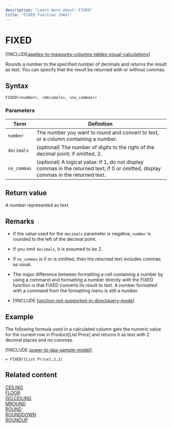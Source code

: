 ```yaml
---
description: "Learn more about: FIXED"
title: "FIXED function (DAX)"
---
```

# FIXED

[!INCLUDE[applies-to-measures-columns-tables-visual-calculations](includes/applies-to-measures-columns-tables-visual-calculations.md)]

Rounds a number to the specified number of decimals and returns the result as text. You can specify that the result be returned with or without commas.  
  
## Syntax  
  
```dax
FIXED(<number>, <decimals>, <no_commas>)  
```
  
### Parameters  
  
|Term|Definition|  
|--------|--------------|  
|`number`|The number you want to round and convert to text, or a column containing a number.|  
|`decimals`|(optional) The number of digits to the right of the decimal point; if omitted, 2.|  
|`no_commas`|(optional) A logical value: if 1, do not display commas in the returned text; if 0 or omitted, display commas in the returned text.|  
  
## Return value

A number represented as text.  
  
## Remarks

- If the value used for the `decimals` parameter is negative, `number` is rounded to the left of the decimal point.  
  
- If you omit `decimals`, it is assumed to be 2.  
  
- If `no_commas` is 0 or is omitted, then the returned text includes commas as usual.  
  
- The major difference between formatting a cell containing a number by using a command and formatting a number directly with the FIXED function is that FIXED converts its result to text. A number formatted with a command from the formatting menu is still a number.  
  
- [!INCLUDE [function-not-supported-in-directquery-mode](includes/function-not-supported-in-directquery-mode.md)]
  
## Example

The following formula used in a calculated column gets the numeric value for the current row in Product[List Price] and returns it as text with 2 decimal places and no commas.  

[!INCLUDE [power-bi-dax-sample-model](includes/power-bi-dax-sample-model.md)]
  
```dax
= FIXED([List Price],2,1)  
```

## Related content

[CEILING](ceiling-function-dax.md)  
[FLOOR](floor-function-dax.md)  
[ISO.CEILING](iso-ceiling-function-dax.md)  
[MROUND](mround-function-dax.md)  
[ROUND](round-function-dax.md)  
[ROUNDDOWN](rounddown-function-dax.md)  
[ROUNDUP](roundup-function-dax.md)  
